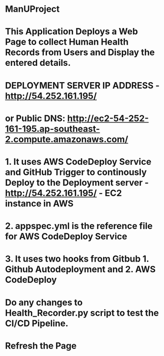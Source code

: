 # ManUProject
# This Application Deploys a Web Page to collect Human Health Records from Users and Display the entered details.

#                 DEPLOYMENT SERVER IP ADDRESS - http://54.252.161.195/ 
# or Public DNS:  http://ec2-54-252-161-195.ap-southeast-2.compute.amazonaws.com/


# 1. It uses AWS CodeDeploy Service and GitHub Trigger to continously Deploy to the Deployment server - http://54.252.161.195/ - EC2 instance in AWS
# 2. appspec.yml is the reference file for AWS CodeDeploy Service
# 3. It uses two hooks from Gitbub 1. Github Autodeployment and 2. AWS CodeDeploy

# Do any changes to Health_Recorder.py script to test the CI/CD Pipeline.
# Refresh the Page

